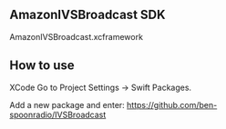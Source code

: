 ## AmazonIVSBroadcast SDK
AmazonIVSBroadcast.xcframework

## How to use
XCode Go to Project Settings -> Swift Packages.

Add a new package and enter: https://github.com/ben-spoonradio/IVSBroadcast

